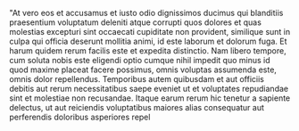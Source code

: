 "At vero eos et accusamus et iusto odio dignissimos ducimus
qui blanditiis praesentium voluptatum deleniti atque corrupti quos dolores et quas molestias excepturi sint occaecati cupiditate
non provident, similique sunt in culpa qui officia deserunt mollitia animi, id este laborum et dolorum fuga. Et harum 
quidem rerum facilis este et expedita distinctio. Nam libero tempore, cum soluta nobis este eligendi optio cumque nihil 
impedit quo minus id quod maxime placeat facere possimus, 
omnis voluptas assumenda este, omnis dolor repellendus. 
Temporibus autem quibusdam et aut officiis debitis aut 
rerum necessitatibus saepe eveniet ut et voluptates 
repudiandae sint et molestiae non recusandae. Itaque 
earum rerum hic tenetur a sapiente delectus, ut aut 
reiciendis voluptatibus maiores alias consequatur aut
 perferendis doloribus asperiores repel